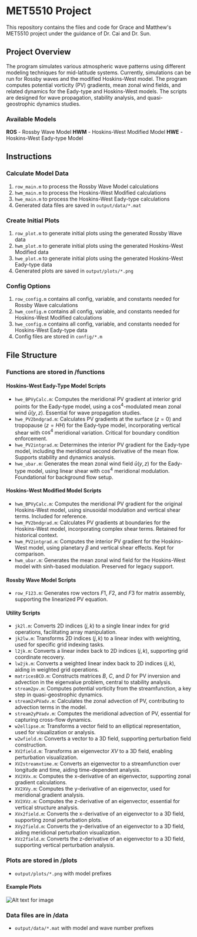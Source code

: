 # MET5510 Project
This repository contains the files and code for Grace and Matthew's MET5510 project under the guidance of Dr. Cai and Dr. Sun.

## Project Overview
The program simulates various atmospheric wave patterns using different modeling techniques for mid-latitude systems. Currently, simulations can be run for Rossby waves and the modified Hoskins-West model. The program computes potential vorticity (PV) gradients, mean zonal wind fields, and related dynamics for the Eady-type and Hoskins-West models. The scripts are designed for wave propagation, stability analysis, and quasi-geostrophic dynamics studies.

### Available Models
**ROS** - Rossby Wave Model
**HWM** - Hoskins-West Modified Model
**HWE** - Hoskins-West Eady-type Model

## Instructions
### Calculate Model Data
1. `row_main.m` to process the Rossby Wave Model calculations
2. `hwm_main.m` to process the Hoskins-West Modified calculations
3. `hwe_main.m` to process the Hoskins-West Eady-type calculations
4. Generated data files are saved in `output/data/*.mat`

### Create Initial Plots
1. `row_plot.m` to generate initial plots using the generated Rossby Wave data
2. `hwm_plot.m` to generate initial plots using the generated Hoskins-West Modified data
3. `hwe_plot.m` to generate initial plots using the generated Hoskins-West Eady-type data
4. Generated plots are saved in `output/plots/*.png`

### Config Options
1. `row_config.m` contains all config, variable, and constants needed for Rossby Wave calculations
2. `hwm_config.m` contains all config, variable, and constants needed for Hoskins-West Modified calculations
3. `hwe_config.m` contains all config, variable, and constants needed for Hoskins-West Eady-type data
4. Config files are stored in `config/*.m`

## File Structure
### Functions are stored in /functions

#### Hoskins-West Eady-Type Model Scripts
- `hwe_BPVyCalc.m`: Computes the meridional PV gradient at interior grid points for the Eady-type model, using a $\cos^4$-modulated mean zonal wind $\bar{u}(y, z)$. Essential for wave propagation studies.
- `hwe_PV2bndgrad.m`: Calculates PV gradients at the surface ($z=0$) and tropopause ($z=HH$) for the Eady-type model, incorporating vertical shear with $\cos^4$ meridional variation. Critical for boundary condition enforcement.
- `hwe_PV2intgrad.m`: Determines the interior PV gradient for the Eady-type model, including the meridional second derivative of the mean flow. Supports stability and dynamics analysis.
- `hwe_ubar.m`: Generates the mean zonal wind field $\bar{u}(y, z)$ for the Eady-type model, using linear shear with $\cos^4$ meridional modulation. Foundational for background flow setup.

#### Hoskins-West Modified Model Scripts
- `hwm_BPVyCalc.m`: Computes the meridional PV gradient for the original Hoskins-West model, using sinusoidal modulation and vertical shear terms. Included for reference.
- `hwm_PV2bndgrad.m`: Calculates PV gradients at boundaries for the Hoskins-West model, incorporating complex shear terms. Retained for historical context.
- `hwm_PV2intgrad.m`: Computes the interior PV gradient for the Hoskins-West model, using planetary $\beta$ and vertical shear effects. Kept for comparison.
- `hwm_ubar.m`: Generates the mean zonal wind field for the Hoskins-West model with sinh-based modulation. Preserved for legacy support.

#### Rossby Wave Model Scripts
- `row_F123.m`: Generates row vectors $F1$, $F2$, and $F3$ for matrix assembly, supporting the linearized PV equation.

#### Utility Scripts
- `jk2l.m`: Converts 2D indices $(j, k)$ to a single linear index for grid operations, facilitating array manipulation.
- `jk2lw.m`: Transforms 2D indices $(j, k)$ to a linear index with weighting, used for specific grid indexing tasks.
- `l2jk.m`: Converts a linear index back to 2D indices $(j, k)$, supporting grid coordinate recovery.
- `lw2jk.m`: Converts a weighted linear index back to 2D indices $(j, k)$, aiding in weighted grid operations.
- `matricesBCD.m`: Constructs matrices $B$, $C$, and $D$ for PV inversion and advection in the eigenvalue problem, central to stability analysis.
- `stream2pv.m`: Computes potential vorticity from the streamfunction, a key step in quasi-geostrophic dynamics.
- `stream2xPVadv.m`: Calculates the zonal advection of PV, contributing to advection terms in the model.
- `stream2yPVadv.m`: Computes the meridional advection of PV, essential for capturing cross-flow dynamics.
- `w2ellipse.m`: Transforms a vector field to an elliptical representation, used for visualization or analysis.
- `w2wfield.m`: Converts a vector to a 3D field, supporting perturbation field construction.
- `XV2field.m`: Transforms an eigenvector $XV$ to a 3D field, enabling perturbation visualization.
- `XV2streamxtime.m`: Converts an eigenvector to a streamfunction over longitude and time, aiding time-dependent analysis.
- `XV2XVx.m`: Computes the x-derivative of an eigenvector, supporting zonal gradient calculations.
- `XV2XVy.m`: Computes the y-derivative of an eigenvector, used for meridional gradient analysis.
- `XV2XVz.m`: Computes the z-derivative of an eigenvector, essential for vertical structure analysis.
- `XVx2field.m`: Converts the x-derivative of an eigenvector to a 3D field, supporting zonal perturbation plots.
- `XVy2field.m`: Converts the y-derivative of an eigenvector to a 3D field, aiding meridional perturbation visualization.
- `XVz2field.m`: Converts the z-derivative of an eigenvector to a 3D field, supporting vertical perturbation analysis.

### Plots are stored in /plots
- `output/plots/*.png` with model prefixes

#### Example Plots
![Alt text for image](https://i.imgur.com/58LJSsK.png)

### Data files are in /data
- `output/data/*.mat` with model and wave number prefixes

